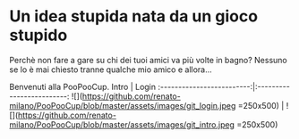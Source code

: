 
# Un idea stupida nata da un gioco stupido

Perchè non fare a gare su chi dei tuoi amici va più volte in bagno? Nessuno se lo è mai chiesto tranne qualche mio amico e allora...

Benvenuti alla PooPooCup.
Intro           |  Login
:-------------------------:|:-------------------------:
![](https://github.com/renato-milano/PooPooCup/blob/master/assets/images/git_login.jpeg =250x500)  |  ![](https://github.com/renato-milano/PooPooCup/blob/master/assets/images/git_intro.jpeg =250x500)

